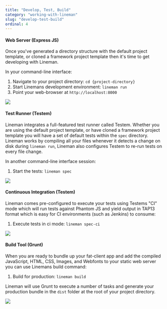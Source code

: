 ```yaml
---
title: "Develop, Test, Build"
category: "working-with-lineman"
slug: "develop-test-build"
ordinal: 4
---
```


#### Web Server (Express JS)

Once you've generated a directory structure with the default project template, or cloned a framework project template then it's time to get developing with Lineman.

In your command-line interface:

1. Navigate to your project directory: `cd {project-directory}`
2. Start Linemans development environment: `lineman run`
3. Point your web-browser at `http://localhost:8000`

<img src="http://placehold.it/850x100&text=image of `lineman run` here" />

#### Test Runner (Testem)

Lineman integrates a full-featured test runner called Testem. Whether you are using the default project template, or have cloned a framework project template you will have a set of default tests within the `spec` directory. Lineman works by compiling all your files whenever it detects a change on disk during `lineman run`, Lineman also configures Testem to re-run tests on every file change.

In another command-line interface session:

1. Start the tests: `lineman spec`

<img src="http://placehold.it/850x100&text=image of `lineman spec` here" />

#### Continuous Integration (Testem)

Lineman comes pre-configured to execute your tests using Testems "CI" mode which will run tests against Phantom JS and yield output in TAP13 format which is easy for CI environments (such as Jenkins) to consume:

1. Execute tests in ci mode: `lineman spec-ci`

<img src="http://placehold.it/850x100&text=image of `lineman spec-ci` here" />

#### Build Tool (Grunt)

When you are ready to bundle up your fat-client app and add the compiled JavaScript, HTML, CSS, Images, and Webfonts to your static web server you can use Linemans build command:

1. Build for production: `lineman build`

Lineman will use Grunt to execute a number of tasks and generate your production bundle in the `dist` folder at the root of your project directory.

<img src="http://placehold.it/850x100&text=image of `lineman build` here" />

